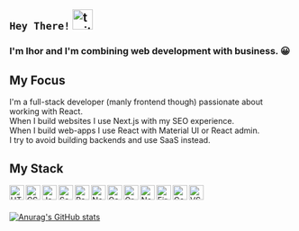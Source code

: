 ## `Hey There!` <img src="https://github.com/samfromaway/samfromaway/blob/master/.github/images/fire.gif?raw=true" alt="twitter" width="36" height="36"/>

### I'm Ihor and I'm combining web development with business. 😀

## My Focus

I'm a full-stack developer (manly frontend though) passionate about working with React.  
When I build websites I use Next.js with my SEO experience.  
When I build web-apps I use React with Material UI or React admin.  
I try to avoid building backends and use SaaS instead.
<br/>

## My Stack

<img align="left" alt="HTML" width="26px" src="https://github.com/samfromaway/samfromaway/blob/master/.github/images/html.png?raw=true" />
<img align="left" alt="CSS" width="26px" src="https://github.com/samfromaway/samfromaway/blob/master/.github/images/css.png?raw=true" />
<img align="left" alt="JavaScript" width="26px" src="https://github.com/samfromaway/samfromaway/blob/master/.github/images/javascript.png?raw=true" />
<img align="left" alt="Sass" width="26px" src="https://github.com/samfromaway/samfromaway/blob/master/.github/images/sass.png?raw=true" />
<img align="left" alt="React" width="26px" src="https://github.com/samfromaway/samfromaway/blob/master/.github/images/react.png?raw=true" />
<img align="left" alt="Next" width="26px" src="https://raw.githubusercontent.com/samfromaway/samfromaway/master/.github/images/nextjs.png" />
<img align="left" alt="Gatsby" width="26px" src="https://github.com/samfromaway/samfromaway/blob/master/.github/images/gatsby.png?raw=true" />
<img align="left" alt="GraphQL" width="26px" src="https://github.com/samfromaway/samfromaway/blob/master/.github/images/graphql.png?raw=true" />
<img align="left" alt="Node" width="26px" src="https://github.com/samfromaway/samfromaway/blob/master/.github/images/node.jpg?raw=true" />
<img align="left" alt="Firebase" width="26px" src="https://github.com/samfromaway/samfromaway/blob/master/.github/images/firebase-1-logo-pngrepo-com.png?raw=true" />
<img align="left" alt="Contentful" width="26px" src="https://github.com/samfromaway/samfromaway/blob/master/.github/images/472182.png?raw=true" />
<img align="left" alt="VS-Code" width="26px" src="https://github.com/samfromaway/samfromaway/blob/master/.github/images/visual-studio-code.png?raw=true" /><br/><br/>

[![Anurag's GitHub stats](https://github-readme-stats.vercel.app/api?username=KRECER&theme=dar)](https://github.com/anuraghazra/github-readme-stats)
